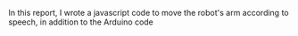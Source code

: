 In this report, I wrote a javascript code to move the robot's arm according to speech, in addition to the Arduino code
